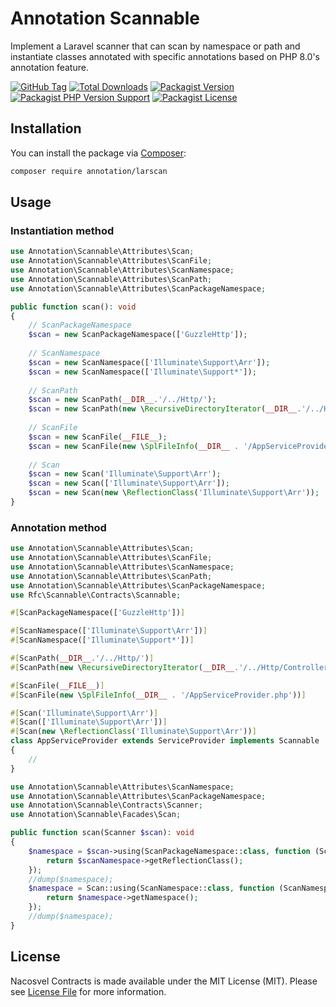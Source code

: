 # Annotation Scannable

Implement a Laravel scanner that can scan by namespace or path and instantiate classes annotated with specific annotations based on PHP 8.0's annotation feature.

[![GitHub Tag](https://img.shields.io/github/v/tag/dependencies-packagist/annotation-larscan)](https://github.com/dependencies-packagist/annotation-larscan/tags)
[![Total Downloads](https://img.shields.io/packagist/dt/annotation/larscan?style=flat-square)](https://packagist.org/packages/annotation/larscan)
[![Packagist Version](https://img.shields.io/packagist/v/annotation/larscan)](https://packagist.org/packages/annotation/larscan)
[![Packagist PHP Version Support](https://img.shields.io/packagist/php-v/annotation/larscan)](https://github.com/dependencies-packagist/annotation-larscan)
[![Packagist License](https://img.shields.io/github/license/dependencies-packagist/annotation-larscan)](https://github.com/dependencies-packagist/annotation-larscan)

## Installation

You can install the package via [Composer](https://getcomposer.org/):

```bash
composer require annotation/larscan
```

## Usage

### Instantiation method

```php
use Annotation\Scannable\Attributes\Scan;
use Annotation\Scannable\Attributes\ScanFile;
use Annotation\Scannable\Attributes\ScanNamespace;
use Annotation\Scannable\Attributes\ScanPath;
use Annotation\Scannable\Attributes\ScanPackageNamespace;

public function scan(): void
{
    // ScanPackageNamespace
    $scan = new ScanPackageNamespace(['GuzzleHttp']);
    
    // ScanNamespace
    $scan = new ScanNamespace(['Illuminate\Support\Arr']);
    $scan = new ScanNamespace(['Illuminate\Support*']);
    
    // ScanPath
    $scan = new ScanPath(__DIR__.'/../Http/');
    $scan = new ScanPath(new \RecursiveDirectoryIterator(__DIR__.'/../Http/Controllers'));
    
    // ScanFile
    $scan = new ScanFile(__FILE__);
    $scan = new ScanFile(new \SplFileInfo(__DIR__ . '/AppServiceProvider.php'));
    
    // Scan
    $scan = new Scan('Illuminate\Support\Arr');
    $scan = new Scan(['Illuminate\Support\Arr']);
    $scan = new Scan(new \ReflectionClass('Illuminate\Support\Arr'));
}
```

### Annotation method

```php
use Annotation\Scannable\Attributes\Scan;
use Annotation\Scannable\Attributes\ScanFile;
use Annotation\Scannable\Attributes\ScanNamespace;
use Annotation\Scannable\Attributes\ScanPath;
use Annotation\Scannable\Attributes\ScanPackageNamespace;
use Rfc\Scannable\Contracts\Scannable;

#[ScanPackageNamespace(['GuzzleHttp'])]

#[ScanNamespace(['Illuminate\Support\Arr'])]
#[ScanNamespace(['Illuminate\Support*'])]

#[ScanPath(__DIR__.'/../Http/')]
#[ScanPath(new \RecursiveDirectoryIterator(__DIR__.'/../Http/Controllers'))]

#[ScanFile(__FILE__)]
#[ScanFile(new \SplFileInfo(__DIR__ . '/AppServiceProvider.php'))]

#[Scan('Illuminate\Support\Arr')]
#[Scan(['Illuminate\Support\Arr'])]
#[Scan(new \ReflectionClass('Illuminate\Support\Arr'))]
class AppServiceProvider extends ServiceProvider implements Scannable
{
    //
}
```

```php
use Annotation\Scannable\Attributes\ScanNamespace;
use Annotation\Scannable\Attributes\ScanPackageNamespace;
use Annotation\Scannable\Contracts\Scanner;
use Annotation\Scannable\Facades\Scan;

public function scan(Scanner $scan): void
{
    $namespace = $scan->using(ScanPackageNamespace::class, function (ScanPackageNamespace $scanNamespace) {
        return $scanNamespace->getReflectionClass();
    });
    //dump($namespace);
    $namespace = Scan::using(ScanNamespace::class, function (ScanNamespace $namespace) {
        return $namespace->getNamespace();
    });
    //dump($namespace);
}
```

## License

Nacosvel Contracts is made available under the MIT License (MIT). Please see [License File](LICENSE) for more information.
